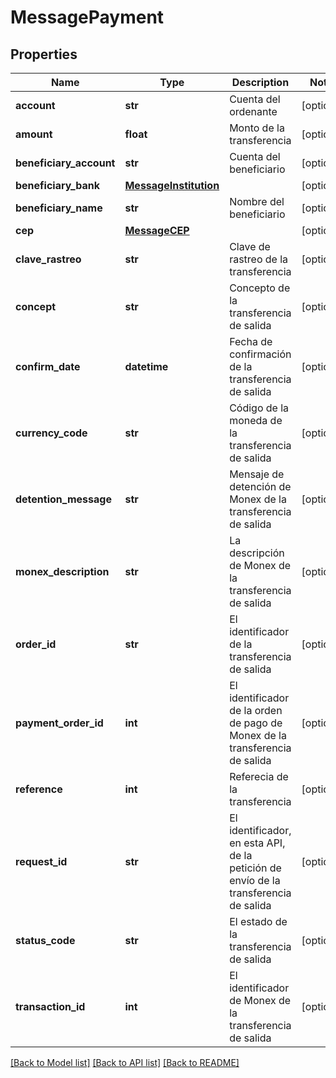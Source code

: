 # MessagePayment

## Properties
Name | Type | Description | Notes
------------ | ------------- | ------------- | -------------
**account** | **str** | Cuenta del ordenante | [optional] 
**amount** | **float** | Monto de la transferencia | [optional] 
**beneficiary_account** | **str** | Cuenta del beneficiario | [optional] 
**beneficiary_bank** | [**MessageInstitution**](MessageInstitution.md) |  | [optional] 
**beneficiary_name** | **str** | Nombre del beneficiario | [optional] 
**cep** | [**MessageCEP**](MessageCEP.md) |  | [optional] 
**clave_rastreo** | **str** | Clave de rastreo de la transferencia | [optional] 
**concept** | **str** | Concepto de la transferencia de salida | [optional] 
**confirm_date** | **datetime** | Fecha de confirmación de la transferencia de salida | [optional] 
**currency_code** | **str** | Código de la moneda de la transferencia de salida | [optional] 
**detention_message** | **str** | Mensaje de detención de Monex de la transferencia de salida | [optional] 
**monex_description** | **str** | La descripción de Monex de la transferencia de salida | [optional] 
**order_id** | **str** | El identificador de la transferencia de salida | [optional] 
**payment_order_id** | **int** | El identificador de la orden de pago de Monex de la transferencia de salida | [optional] 
**reference** | **int** | Referecia de la transferencia | [optional] 
**request_id** | **str** | El identificador, en esta API, de la petición de envío de la transferencia de salida | [optional] 
**status_code** | **str** | El estado de la transferencia de salida | [optional] 
**transaction_id** | **int** | El identificador de Monex de la transferencia de salida | [optional] 

[[Back to Model list]](../README.md#documentation-for-models) [[Back to API list]](../README.md#documentation-for-api-endpoints) [[Back to README]](../README.md)


